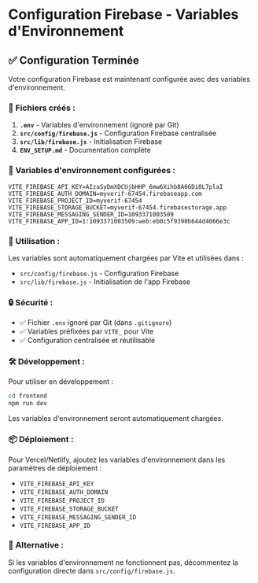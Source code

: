 # Configuration Firebase - Variables d'Environnement

## ✅ Configuration Terminée

Votre configuration Firebase est maintenant configurée avec des variables d'environnement.

### 📁 Fichiers créés :

1. **`.env`** - Variables d'environnement (ignoré par Git)
2. **`src/config/firebase.js`** - Configuration Firebase centralisée
3. **`src/lib/firebase.js`** - Initialisation Firebase
4. **`ENV_SETUP.md`** - Documentation complète

### 🔧 Variables d'environnement configurées :

```env
VITE_FIREBASE_API_KEY=AIzaSyDmXDCUjbHHP_6mw6Xihb8A66Di0L7plaI
VITE_FIREBASE_AUTH_DOMAIN=myverif-67454.firebaseapp.com
VITE_FIREBASE_PROJECT_ID=myverif-67454
VITE_FIREBASE_STORAGE_BUCKET=myverif-67454.firebasestorage.app
VITE_FIREBASE_MESSAGING_SENDER_ID=1093371003509
VITE_FIREBASE_APP_ID=1:1093371003509:web:eb0c5f9390b644d4066e3c
```

### 🚀 Utilisation :

Les variables sont automatiquement chargées par Vite et utilisées dans :
- `src/config/firebase.js` - Configuration Firebase
- `src/lib/firebase.js` - Initialisation de l'app Firebase

### 🔒 Sécurité :

- ✅ Fichier `.env` ignoré par Git (dans `.gitignore`)
- ✅ Variables préfixées par `VITE_` pour Vite
- ✅ Configuration centralisée et réutilisable

### 🛠️ Développement :

Pour utiliser en développement :
```bash
cd frontend
npm run dev
```

Les variables d'environnement seront automatiquement chargées.

### 📦 Déploiement :

Pour Vercel/Netlify, ajoutez les variables d'environnement dans les paramètres de déploiement :
- `VITE_FIREBASE_API_KEY`
- `VITE_FIREBASE_AUTH_DOMAIN`
- `VITE_FIREBASE_PROJECT_ID`
- `VITE_FIREBASE_STORAGE_BUCKET`
- `VITE_FIREBASE_MESSAGING_SENDER_ID`
- `VITE_FIREBASE_APP_ID`

### 🔄 Alternative :

Si les variables d'environnement ne fonctionnent pas, décommentez la configuration directe dans `src/config/firebase.js`.
